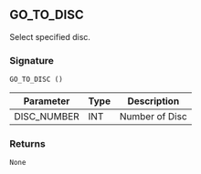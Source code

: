 ## GO\_TO\_DISC

Select specified disc.


### Signature

`GO_TO_DISC ()`


| Parameter    | Type | Description    |
| ------------ | ---- | -------------- |
| DISC\_NUMBER | INT  | Number of Disc |



### Returns

`None`